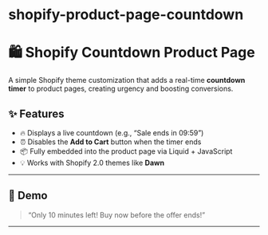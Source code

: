 # shopify-product-page-countdown

# 🛍️ Shopify Countdown Product Page

A simple Shopify theme customization that adds a real-time **countdown timer** to product pages, creating urgency and boosting conversions.


## ✨ Features

- 🔥 Displays a live countdown (e.g., “Sale ends in 09:59”)
- ⏰ Disables the **Add to Cart** button when the timer ends
- 📦 Fully embedded into the product page via Liquid + JavaScript
- 💡 Works with Shopify 2.0 themes like **Dawn**

---

## 🚀 Demo

> “Only 10 minutes left! Buy now before the offer ends!”

---



